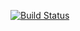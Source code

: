 [![Build Status](https://secure.travis-ci.org/biegunka/file-layout.png?branch=master)](http://travis-ci.org/biegunka/file-layout)
